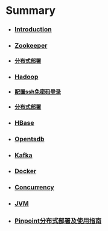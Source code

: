 # Summary

* ### [Introduction](README.md)
* ### [Zookeeper](/Zookeeper/README.md)
* #### [分布式部署](/Zookeeper/分布式部署.md)
* ### [Hadoop](/Hadoop/README.md)
* #### [配置ssh免密码登录](/Hadoop/配置ssh免密码登录.md)
* #### [分布式部署](/Hadoop/分布式部署.md)
* ### [HBase](/HBase/README.md)
* ### [Opentsdb](/Opentsdb/README.md)
* ### [Kafka](/Kafka/README.md)
* ### [Docker](/Docker/README.md)
* ### [Concurrency](/Concurrency/README.md)
* ### [JVM](/JVM/README.md)
* ### [Pinpoint分布式部署及使用指南](/Pinpoint/README.md)



